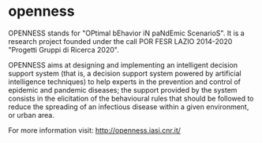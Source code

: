 # openness
OPENNESS stands for "OPtimal bEhavior iN paNdEmic ScenarioS". It is a research project founded under the call POR FESR LAZIO 2014-2020 "Progetti Gruppi di Ricerca 2020".

OPENNESS aims at designing and implementing an intelligent decision support system (that is, a decision support system powered by artificial intelligence techniques) to help experts in the prevention and control of epidemic and pandemic diseases; the support provided by the system consists in the elicitation of the behavioural rules that should be followed to reduce the spreading of an infectious disease within a given environment, or urban area. 

For more information visit: http://openness.iasi.cnr.it/
